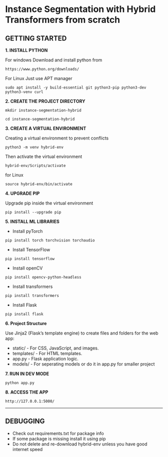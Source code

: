 # Instance Segmentation with Hybrid Transformers from scratch

## GETTING STARTED

**1. INSTALL PYTHON**

For windows Download and install python from 

`https://www.python.org/downloads/`

For Linux Just use APT manager

`sudo apt install -y build-essential git python3-pip python3-dev python3-venv curl`

**2. CREATE THE PROJECT DIRECTORY**

`mkdir instance-segmentation-hybrid`

`cd instance-segmentation-hybrid`

**3. CREATE A VIRTUAL ENVIRONMENT**

Creating a virtual environment to prevent conflicts

`python3 -m venv hybrid-env`

Then activate the virtual environment

`hybrid-env/Scripts/activate`

for Linux

`source hybrid-env/bin/activate`

**4. UPGRADE PIP**

Upgrade pip inside the virtual environment

`pip install --upgrade pip`

**5. INSTALL ML LIBRARIES**

- Install pyTorch

`pip install torch torchvision torchaudio`

- Install TensorFlow

`pip install tensorflow`

- Install openCV

`pip install opencv-python-headless`

- Install transformers

`pip install transformers`

- Install Flask

`pip install flask`

**6. Project Structure**

Use Jinja2 (Flask’s template engine) to create files and folders for the web app:

- static/ - For CSS, JavaScript, and images.
- templates/ - For HTML templates.
- app.py - Flask application logic.
- models/ - For seperating models or do it in app.py for smaller project 


**7. RUN IN DEV MODE**

`python app.py`

**8. ACCESS THE APP**

`http://127.0.0.1:5000/`

---

## DEBUGGING

- Check out requirements.txt for package info
- If some package is missing install it using pip
- Do not delete and re-download hybrid-env unless you have good internet speed

